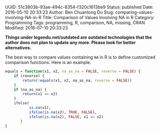 UUID: 51c3803b-93ae-494c-8354-f320c1613be9
Status: published
Date: 2016-05-10 20:33:23
Author: Ben Chuanlong Du
Slug: comparing-values-involving-NA-in-R
Title: Comparison of Values Involving NA in R
Category: Programming
Tags: programming, R, comparison, NA, missing, CRAN
Modified: 2016-07-10 20:33:23

**Things under legendu.net/outdated are outdated technologies that the author does not plan to update any more. Please look for better alternatives.**

The best way to compare values containing `NA` in R is to define customized comparison functions.
Here is an example.
```R
equals = function(x1, x2, na_as_na = FALSE, reverse = FALSE) {
    if (reverse) {
        return(!equals(x1, x2, na_as_na, reverse = FALSE))
    }
    if (na_as_na) {
        return(x1 == x2)
    }
    ifelse(
           is.na(x1), 
           ifelse(is.na(x2), TRUE, FALSE), 
           ifelse(is.na(x2), FALSE, x1 == x2)
       )
}
```
